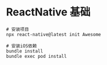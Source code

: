 # ReactNative 基础

```
# 安装项目
npx react-native@latest init Awesome

# 安装iOS依赖
bundle install
bundle exec pod install 
```